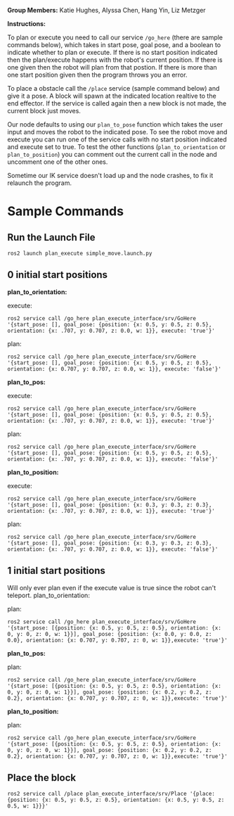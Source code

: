 **Group Members:**
Katie Hughes, Alyssa Chen, Hang Yin, Liz Metzger

**Instructions:**

To plan or execute you need to call our service `/go_here` (there are sample commands below), which
takes in start pose, goal pose, and a boolean to indicate whether to plan or execute. If there is no 
start position indicated then the plan/execute happens with the robot's current position. If there 
is one given then the robot will plan from that postion. If there is more than one start position 
given then the program throws you an error.

To place a obstacle call the `/place` service (sample command below) and give it a pose. A block
will spawn at the indicated location realtive to the end effector. If the service is called again 
then a new block is not made, the current block just moves. 

Our node defaults to using our `plan_to_pose` function which takes the user input and moves the 
robot to the indicated pose. To see the robot move and execute you can run one of the service calls 
with no start position indicated and execute set to true. To test the other functions (`plan_to_orientation` or `plan_to_position`) you can
comment out the current call in the node and uncomment one of the other ones.

Sometime our IK service doesn't load up and the node crashes, to fix it relaunch the program.

# Sample Commands

## Run the Launch File
`ros2 launch plan_execute simple_move.launch.py`

## 0 initial start positions

**plan_to_orientation:**

execute:

`ros2 service call /go_here plan_execute_interface/srv/GoHere '{start_pose: [], goal_pose: {position: {x: 0.5, y: 0.5, z: 0.5}, orientation: {x: .707, y: 0.707, z: 0.0, w: 1}}, execute: 'true'}'`

plan:

`ros2 service call /go_here plan_execute_interface/srv/GoHere '{start_pose: [], goal_pose: {position: {x: 0.5, y: 0.5, z: 0.5}, orientation: {x: 0.707, y: 0.707, z: 0.0, w: 1}}, execute: 'false'}'`

**plan_to_pos:**

execute:

`ros2 service call /go_here plan_execute_interface/srv/GoHere '{start_pose: [], goal_pose: {position: {x: 0.5, y: 0.5, z: 0.5}, orientation: {x: .707, y: 0.707, z: 0.0, w: 1}}, execute: 'true'}'`

plan:

`ros2 service call /go_here plan_execute_interface/srv/GoHere '{start_pose: [], goal_pose: {position: {x: 0.5, y: 0.5, z: 0.5}, orientation: {x: .707, y: 0.707, z: 0.0, w: 1}}, execute: 'false'}'`

**plan_to_position:**

execute:

`ros2 service call /go_here plan_execute_interface/srv/GoHere '{start_pose: [], goal_pose: {position: {x: 0.3, y: 0.3, z: 0.3}, orientation: {x: .707, y: 0.707, z: 0.0, w: 1}}, execute: 'true'}'`

plan:

`ros2 service call /go_here plan_execute_interface/srv/GoHere '{start_pose: [], goal_pose: {position: {x: 0.3, y: 0.3, z: 0.3}, orientation: {x: .707, y: 0.707, z: 0.0, w: 1}}, execute: 'false'}'`

## 1 initial start positions

Will only ever plan even if the execute value is true since the robot can't teleport. 
plan_to_orientation:

plan:

`ros2 service call /go_here plan_execute_interface/srv/GoHere '{start_pose: [{position: {x: 0.5, y: 0.5, z: 0.5}, orientation: {x: 0, y: 0, z: 0, w: 1}}], goal_pose: {position: {x: 0.0, y: 0.0, z: 0.0}, orientation: {x: 0.707, y: 0.707, z: 0, w: 1}},execute: 'true'}'`

**plan_to_pos:**

plan:

`ros2 service call /go_here plan_execute_interface/srv/GoHere '{start_pose: [{position: {x: 0.5, y: 0.5, z: 0.5}, orientation: {x: 0, y: 0, z: 0, w: 1}}], goal_pose: {position: {x: 0.2, y: 0.2, z: 0.2}, orientation: {x: 0.707, y: 0.707, z: 0, w: 1}},execute: 'true'}'`

**plan_to_position:**

plan:

`ros2 service call /go_here plan_execute_interface/srv/GoHere '{start_pose: [{position: {x: 0.5, y: 0.5, z: 0.5}, orientation: {x: 0, y: 0, z: 0, w: 1}}], goal_pose: {position: {x: 0.2, y: 0.2, z: 0.2}, orientation: {x: 0.707, y: 0.707, z: 0, w: 1}},execute: 'true'}'`

## Place the block

`ros2 service call /place plan_execute_interface/srv/Place '{place: {position: {x: 0.5, y: 0.5, z: 0.5}, orientation: {x: 0.5, y: 0.5, z: 0.5, w: 1}}}'`

